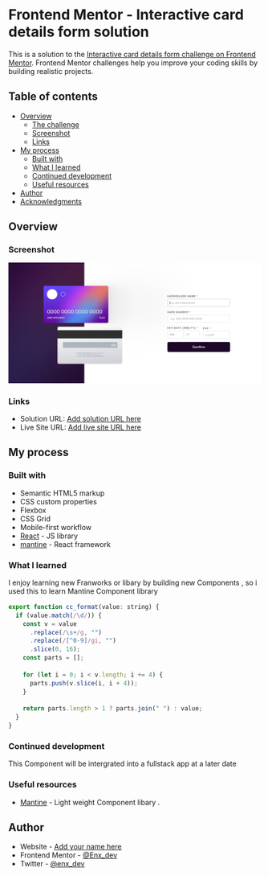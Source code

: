 # Frontend Mentor - Interactive card details form solution

This is a solution to the [Interactive card details form challenge on Frontend Mentor](https://www.frontendmentor.io/challenges/interactive-card-details-form-XpS8cKZDWw). Frontend Mentor challenges help you improve your coding skills by building realistic projects.

## Table of contents

- [Overview](#overview)
  - [The challenge](#the-challenge)
  - [Screenshot](#screenshot)
  - [Links](#links)
- [My process](#my-process)
  - [Built with](#built-with)
  - [What I learned](#what-i-learned)
  - [Continued development](#continued-development)
  - [Useful resources](#useful-resources)
- [Author](#author)
- [Acknowledgments](#acknowledgments)

## Overview

### Screenshot

![](/public//images/download.png)

### Links

- Solution URL: [Add solution URL here](https://your-solution-url.com)
- Live Site URL: [Add live site URL here](https://your-live-site-url.com)

## My process

### Built with

- Semantic HTML5 markup
- CSS custom properties
- Flexbox
- CSS Grid
- Mobile-first workflow
- [React](https://reactjs.org/) - JS library
- [mantine](https://mantine.dev) - React framework

### What I learned

I enjoy learning new Franworks or libary by building new Components , so i used this to learn Mantine Component library

```js
export function cc_format(value: string) {
  if (value.match(/\d/)) {
    const v = value
      .replace(/\s+/g, "")
      .replace(/[^0-9]/gi, "")
      .slice(0, 16);
    const parts = [];

    for (let i = 0; i < v.length; i += 4) {
      parts.push(v.slice(i, i + 4));
    }

    return parts.length > 1 ? parts.join(" ") : value;
  }
}
```

### Continued development

This Component will be intergrated into a fullstack app at a later date

### Useful resources

- [Mantine](https://www.mantine.dev) - Light weight Component libary .

## Author

- Website - [Add your name here](https://portfollio-one.vercel.app/)
- Frontend Mentor - [@Enx_dev](https://www.frontendmentor.io/profile/Enx_dev)
- Twitter - [@enx_dev](https://www.twitter.com/enx_dev)
